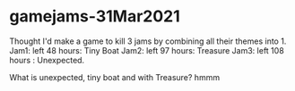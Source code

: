 # gamejams-31Mar2021

Thought I'd make a game to kill 3 jams by combining all their themes into 1. 
Jam1: left 48 hours: Tiny Boat
Jam2: left 97 hours: Treasure
Jam3: left 108 hours : Unexpected. 

What is unexpected, tiny boat and with Treasure? hmmm

